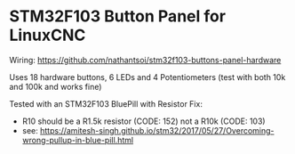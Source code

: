 # STM32F103 Button Panel for LinuxCNC

Wiring: https://github.com/nathantsoi/stm32f103-buttons-panel-hardware

Uses 18 hardware buttons, 6 LEDs and 4 Potentiometers (test with both 10k and 100k and works fine)

Tested with an STM32F103 BluePill with Resistor Fix:
 - R10 should be a R1.5k resistor (CODE: 152) not a R10k (CODE: 103)
 - see: https://amitesh-singh.github.io/stm32/2017/05/27/Overcoming-wrong-pullup-in-blue-pill.html

